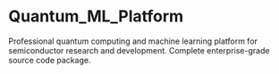 # Quantum_ML_Platform
Professional quantum computing and machine learning platform for semiconductor research and development. Complete enterprise-grade source code package.
